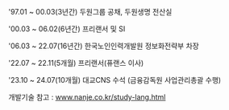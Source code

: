 '97.01 ~ 00.03(3년간) 두원그룹 공채, 두원생명 전산실

'00.03 ~ 06.02(6년간) 프리랜서 및 SI

'06.03 ~ 22.07(16년간) 한국노인인력개발원 정보화전략부 차장

'22.07 ~ 22.11(5개월) 프리랜서(퓨랜스 이사)

'23.10 ~ 24.07(10개월) 대교CNS 수석 (금융감독원 사업관리총괄 수행)

개발기술 참고 : www.nanje.co.kr/study-lang.html
